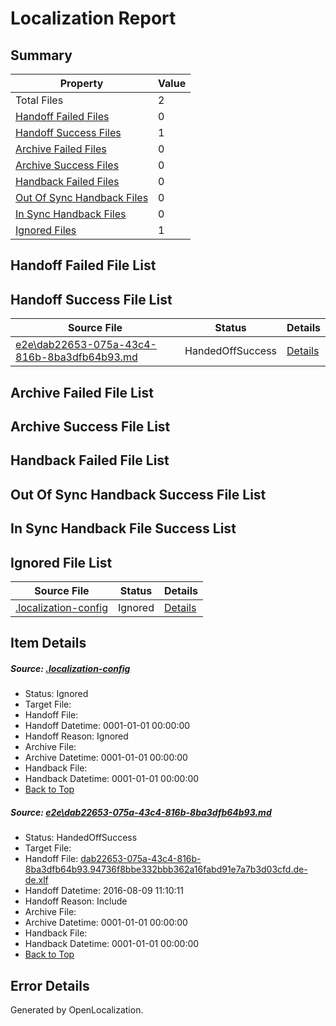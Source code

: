 # <a name='report-top'></a> Localization Report

## Summary
 Property | Value 
 -------- | ----- 
 Total Files | 2
[ Handoff Failed Files ](#handoff-failed-list)| 0
[ Handoff Success Files ](#handoff-success-list)| 1
[ Archive Failed Files ](#archive-failed-list)| 0
[ Archive Success Files ](#archive-success-list)| 0
[ Handback Failed Files ](#handback-failed-list)| 0
[ Out Of Sync Handback Files ](#outofsync-handback-success-list)| 0
[ In Sync Handback Files ](#insync-handback-success-list)| 0
[ Ignored Files ](#ignored-list)| 1

## <a name='handoff-failed-list'></a> Handoff Failed File List

## <a name='handoff-success-list'></a> Handoff Success File List
 Source File | Status | Details 
 ----------- | ------ | ------- 
 [e2e\dab22653-075a-43c4-816b-8ba3dfb64b93.md](https://github.com/OpenLocalizationTestOrg/oltest/blob/0be076f1f4e24c84c64c1a1a381102de498f7079/e2e/dab22653-075a-43c4-816b-8ba3dfb64b93.md) | HandedOffSuccess | [Details](#bbb7279a54d54099430e9eeab91ab79d21074f291)

## <a name='archive-failed-list'></a> Archive Failed File List

## <a name='archive-success-list'></a> Archive Success File List

## <a name='handback-failed-list'></a> Handback Failed File List

## <a name='outofsync-handback-success-list'></a> Out Of Sync Handback Success File List

## <a name='insync-handback-success-list'></a> In Sync Handback File Success List

## <a name='ignored-list'></a> Ignored File List
 Source File | Status | Details 
 ----------- | ------ | ------- 
 [.localization-config](https://github.com/OpenLocalizationTestOrg/oltest/blob/0be076f1f4e24c84c64c1a1a381102de498f7079/.localization-config) | Ignored | [Details](#3d4f252ac210baf56311d7e97dcc2db10974dbd20)

## Item Details
##### <a name='3d4f252ac210baf56311d7e97dcc2db10974dbd20'></a> Source: [.localization-config](https://github.com/OpenLocalizationTestOrg/oltest/blob/0be076f1f4e24c84c64c1a1a381102de498f7079/.localization-config)
* Status: Ignored
* Target File: 
* Handoff File: 
* Handoff Datetime: 0001-01-01 00:00:00
* Handoff Reason: Ignored
* Archive File: 
* Archive Datetime: 0001-01-01 00:00:00
* Handback File: 
* Handback Datetime: 0001-01-01 00:00:00
* [Back to Top](#report-top)

##### <a name='bbb7279a54d54099430e9eeab91ab79d21074f291'></a> Source: [e2e\dab22653-075a-43c4-816b-8ba3dfb64b93.md](https://github.com/OpenLocalizationTestOrg/oltest/blob/0be076f1f4e24c84c64c1a1a381102de498f7079/e2e/dab22653-075a-43c4-816b-8ba3dfb64b93.md)
* Status: HandedOffSuccess
* Target File: 
* Handoff File: [dab22653-075a-43c4-816b-8ba3dfb64b93.94736f8bbe332bbb362a16fabd91e7a7b3d03cfd.de-de.xlf](https://github.com/OpenLocalizationTestOrg/olhandoff-e2e/blob/03b0e86afa06d04c7aca715fb72f1bb7bf13a50e/ol-handoff/OpenLocalizationTestOrg/ol-test-dede/ci/ht/dab22653-075a-43c4-816b-8ba3dfb64b93.94736f8bbe332bbb362a16fabd91e7a7b3d03cfd.de-de.xlf)
* Handoff Datetime: 2016-08-09 11:10:11
* Handoff Reason: Include
* Archive File: 
* Archive Datetime: 0001-01-01 00:00:00
* Handback File: 
* Handback Datetime: 0001-01-01 00:00:00
* [Back to Top](#report-top)


## Error Details

Generated by OpenLocalization.
